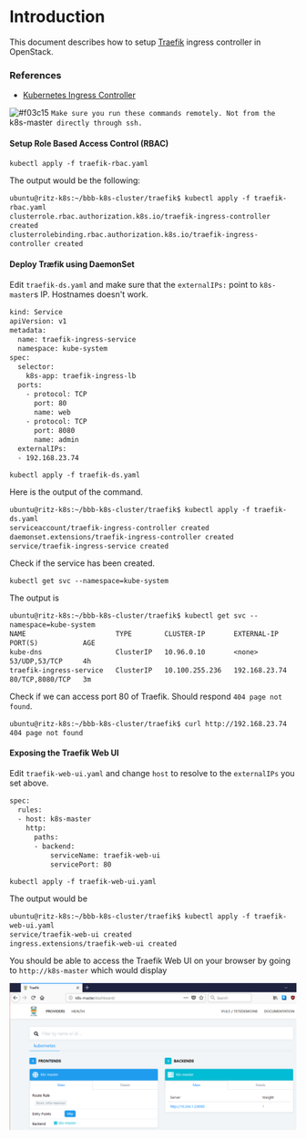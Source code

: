 # Introduction

This document describes how to setup [Traefik](https://traefik.io/) ingress controller in OpenStack.

### References

 * [Kubernetes Ingress Controller](https://docs.traefik.io/user-guide/kubernetes/)

![#f03c15](https://placehold.it/15/f03c15/000000?text=+) `Make sure you run these commands remotely. Not from the `k8s-master` directly through ssh.`


#### Setup Role Based Access Control (RBAC)

```
kubectl apply -f traefik-rbac.yaml
```

The output would be the following:

```
ubuntu@ritz-k8s:~/bbb-k8s-cluster/traefik$ kubectl apply -f traefik-rbac.yaml
clusterrole.rbac.authorization.k8s.io/traefik-ingress-controller created
clusterrolebinding.rbac.authorization.k8s.io/traefik-ingress-controller created
```

#### Deploy Træfik using DaemonSet

Edit `traefik-ds.yaml` and make sure that the `externalIPs:` point to `k8s-master`s IP. Hostnames doesn't work.

```
kind: Service
apiVersion: v1
metadata:
  name: traefik-ingress-service
  namespace: kube-system
spec:
  selector:
    k8s-app: traefik-ingress-lb
  ports:
    - protocol: TCP
      port: 80
      name: web
    - protocol: TCP
      port: 8080
      name: admin
  externalIPs:
  - 192.168.23.74

```

```
kubectl apply -f traefik-ds.yaml
```

Here is the output of the command.

```
ubuntu@ritz-k8s:~/bbb-k8s-cluster/traefik$ kubectl apply -f traefik-ds.yaml
serviceaccount/traefik-ingress-controller created
daemonset.extensions/traefik-ingress-controller created
service/traefik-ingress-service created
```

Check if the service has been created.

```
kubectl get svc --namespace=kube-system
```

The output is

```
ubuntu@ritz-k8s:~/bbb-k8s-cluster/traefik$ kubectl get svc --namespace=kube-system
NAME                      TYPE        CLUSTER-IP       EXTERNAL-IP     PORT(S)           AGE
kube-dns                  ClusterIP   10.96.0.10       <none>          53/UDP,53/TCP     4h
traefik-ingress-service   ClusterIP   10.100.255.236   192.168.23.74   80/TCP,8080/TCP   3m
```

Check if we can access port 80 of Traefik. Should respond `404 page not found`.

```
ubuntu@ritz-k8s:~/bbb-k8s-cluster/traefik$ curl http://192.168.23.74
404 page not found
```


#### Exposing the Traefik Web UI

Edit `traefik-web-ui.yaml` and change `host` to resolve to the `externalIPs` you set above.

```
spec:
  rules:
  - host: k8s-master
    http:
      paths:
      - backend:
          serviceName: traefik-web-ui
          servicePort: 80
```

```
kubectl apply -f traefik-web-ui.yaml
```

The output would be

```
ubuntu@ritz-k8s:~/bbb-k8s-cluster/traefik$ kubectl apply -f traefik-web-ui.yaml
service/traefik-web-ui created
ingress.extensions/traefik-web-ui created

```

You should be able to access the Traefik Web UI on your browser by going to `http://k8s-master` which would display 

![Traefik Dashboard](images/k8s-master-traefik-web-ui.png)


